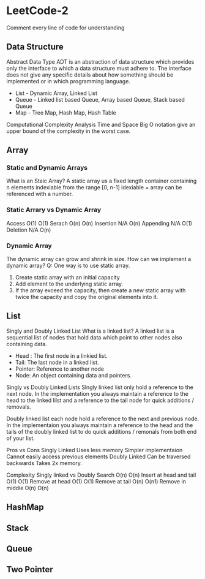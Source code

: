 # LeetCode-2

Comment every line of code for understanding
## Data Structure
Abstract Data Type
ADT is an abstraction of data structure which provides only the interface to which a data structure must adhere to.
The interface does not give any specific details about how something should be implemented or in which programming language.
* List  - Dynamic Array, Linked List
* Queue - Linked list based Queue, Array based Queue, Stack based Queue
* Map - Tree Map, Hash Map, Hash Table

Computational Complexity Analysis
Time and Space 
Big O notation give an upper bound of the complexity in the worst case.


## Array
### Static and Dynamic Arrays
What is an Staic Array?
A static array us a fixed length container containing n elements indexiable from the range [0, n-1]
idexiable = array can be referenced with a number.

### Static Arrary vs Dynamic Array
Access	O(1)	O(1)
Serach	O(n)	O(n)
Insertion	N/A	O(n)
Appending	N/A	O(1)
Deletion	N/A	O(n)
### Dynamic Array
The dynamic array can grow and shrink in size.
How can we implement a dynamic array?
Q: One way is to use static array.
1. Create static array with an initial capacity
2. Add element to the underlying static array.
3. If the array exceed the capacity, then create a new static array with twice the capacity and copy the original elements into it.
## List 
Singly and Doubly Linked List
What is a linked list?
A linked list is a sequential list of nodes that hold data which point to other nodes also containing data.
- Head : The first node in a linkied list.
- Tail: The last node in a linked list.
- Pointer: Reference to another node
- Node: An object containing data and pointers.

Singly vs Doubly Linked Lists
Slngly linked list only hold a reference to the next node. In the implementation you always maintain a reference to the head to the linked lilst and a reference to the tail node for quick additions / removals.

Doubly linked list each node hold a reference to the next and previous node. In the implementaion you always maintain a reference to the head and the tails of the doubly linked list to do quick additions / remonals from both end of your list.


Pros vs Cons
Singly Linked	Uses less memory Simpler implementaion	Cannot easily access previous elements
Doubly Linked	Can be traversed backwards	Takes 2x memory.





Complexity
Singly linked vs Doubly
Search	O(n)	O(n)
Insert at head and tail	O(1)	O(1)
Remove at head	O(1)	O(1)
Remove at tail	O(n)	O(n1)
Remove in middle	O(n)	O(n)
## HashMap

## Stack

## Queue

## Two Pointer
